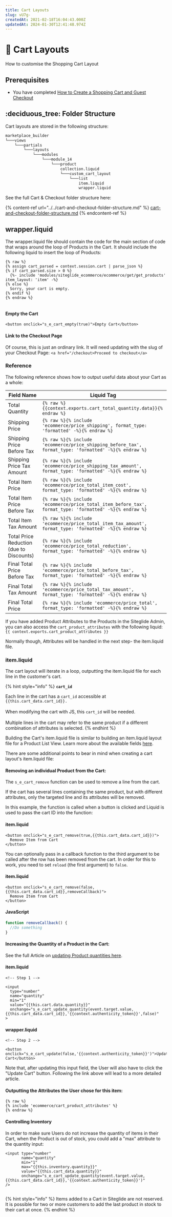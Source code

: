 ```yaml
---
title: Cart Layouts
slug: vU7g-
createdAt: 2021-02-18T16:04:43.000Z
updatedAt: 2024-01-30T12:41:48.974Z
---
```


# 🔹 Cart Layouts

How to customise the Shopping Cart Layout

## Prerequisites

* You have completed [How to Create a Shopping Cart and Guest Checkout](/eCommerce/get-started-ecommerce/cart-checkout-and-quotes/steps-to-implement-a-guest-checkout-flow.md)

## :deciduous\_tree: Folder Structure

Cart layouts are stored in the following structure:

```bash
marketplace_builder
└───views
    └───partials
        └───layouts
            └───modules
                └───module_14
                    └───product
                        collection.liquid
                        └───custom_cart_layout
                            └───list
                                item.liquid
                                wrapper.liquid
```

See the full Cart & Checkout folder structure here:

{% content-ref url="../../cart-and-checkout-folder-structure.md" %}
[cart-and-checkout-folder-structure.md](../../cart-and-checkout-folder-structure.md)
{% endcontent-ref %}

## wrapper.liquid

The wrapper.liquid file should contain the code for the main section of code that wraps around the loop of Products in the Cart. It should include the following liquid to insert the loop of Products:

```liquid
{% raw %}
{% assign cart_parsed = context.session.cart | parse_json %}
{% if cart_parsed.size > 0 %}
  {%- include 'modules/siteglide_ecommerce/ecommerce/get/get_products' item_layout: 'item' -%}
{% else %}
  Sorry, your cart is empty.
{% endif %}
{% endraw %}


```

#### Empty the Cart

`<button onclick="s_e_cart_empty(true)">Empty Cart</button>`

#### Link to the Checkout Page

Of course, this is just an ordinary link. It will need updating with the slug of your Checkout Page: `<a href="/checkout>Proceed to checkout</a>`

### Reference

The following reference shows how to output useful data about your Cart as a whole:

| **Field Name**                           | **Liquid Tag**                                                                                          |
| ---------------------------------------- | ------------------------------------------------------------------------------------------------------- |
| Total Quantity                           | `{% raw %}{{context.exports.cart_total_quantity.data}}{% endraw %}`                                     |
| Shipping Price                           | `{% raw %}{% include 'ecommerce/price_shipping', format_type: 'formatted' -%}{% endraw %}`              |
| Shipping Price Before Tax                | `{% raw %}{% include 'ecommerce/price_shipping_before_tax', format_type: 'formatted' -%}{% endraw %}`   |
| Shipping Price Tax Amount                | `{% raw %}{% include 'ecommerce/price_shipping_tax_amount', format_type: 'formatted' -%}{% endraw %}`   |
| Total Item Price                         | `{% raw %}{% include 'ecommerce/price_total_item_cost', format_type: 'formatted' -%}{% endraw %}`       |
| Total Item Price Before Tax              | `{% raw %}{% include 'ecommerce/price_total_item_before_tax', format_type: 'formatted' -%}{% endraw %}` |
| Total Item Tax Amount                    | `{% raw %}{% include 'ecommerce/price_total_item_tax_amount', format_type: 'formatted' -%}{% endraw %}` |
| Total Price Reduction (due to Discounts) | `{% raw %}{% include 'ecommerce/price_total_reduction', format_type: 'formatted' -%}{% endraw %}`       |
| Final Total Price Before Tax             | `{% raw %}{% include 'ecommerce/price_total_before_tax', format_type: 'formatted' -%}{% endraw %}`      |
| Final Total Tax Amount                   | `{% raw %}{% include 'ecommerce/price_total_tax_amount', format_type: 'formatted' -%}{% endraw %}`      |
| Final Total Price                        | `{% raw %}{% include 'ecommerce/price_total', format_type: 'formatted' -%}{% endraw %}`                 |

If you have added Product Attributes to the Products in the Siteglide Admin, you can also access the `cart_product_attributes` with the following liquid: `{{ context.exports.cart_product_attributes }}`

Normally though, Attributes will be handled in the next step- the item.liquid file.

### item.liquid

The cart layout will iterate in a loop, outputting the item.liquid file for each line in the customer's cart.

{% hint style="info" %}
**`cart_id`**

Each line in the cart has a `cart_id` accessible at `{{this.cart_data.cart_id}}.`\
\
When modifying the cart with JS, this `cart_id` will be needed.\
\
Multiple lines in the cart may refer to the same product if a different combination of attributes is selected.
{% endhint %}

Building the Cart's item.liquid file is similar to building an item.liquid layout file for a Product List View. Learn more about the available fields [here](/ecommerce/get-started-ecommerce/cart-checkout-and-quotes/product-views/product-liquid-reference.md).

There are some additional points to bear in mind when creating a cart layout's item.liquid file:

#### Removing an individual Product from the Cart:

The `s_e_cart_remove` function can be used to remove a line from the cart.

If the cart has several lines containing the same product, but with different attributes, only the targeted line and its attributes will be removed.

In this example, the function is called when a button is clicked and Liquid is used to pass the cart ID into the function:

#### item.liquid

```liquid
<button onclick="s_e_cart_remove(true,{{this.cart_data.cart_id}})">
  Remove Item from Cart
</button>
```

You can optionally pass in a callback function to the third argument to be called after the row has been removed from the cart. In order for this to work, you need to set `reload` (the first argument) to `false`.

#### item.liquid

```liquid
<button onclick="s_e_cart_remove(false,{{this.cart_data.cart_id}},removeCallback)">
  Remove Item from Cart
</button>
```

#### JavaScript

```javascript
function removeCallback() {
  //Do something
}
```

#### Increasing the Quantity of a Product in the Cart:

See the full Article on [updating Product quantities here](/ecommerce/get-started-ecommerce/cart-checkout-and-quotes/cart/updating-quantity-in-cart.md).

#### item.liquid

```liquid
<!-- Step 1 -->

<input 
  type="number"
  name="quantity"
  min="1"
  value="{{this.cart.data.quantity}}"
  onchange="s_e_cart_update_quantity(event.target.value,{{this.cart_data.cart_id}},'{{context.authenticity_token}}',false)"
>

```

#### wrapper.liquid

```liquid
<!-- Step 2 -->

<button onclick="s_e_cart_update(false,'{{context.authenticity_token}}')">Update Cart</button>

```

Note that, after updating this input field, the User will also have to click the "Update Cart" button. Following the link above will lead to a more detailed article.

#### Outputting the Attributes the User chose for this item:

```liquid
{% raw %}
{% include 'ecommerce/cart_product_attributes' %}
{% endraw %}

```

#### Controlling Inventory

In order to make sure Users do not increase the quantity of items in their Cart, when the Product is out of stock, you could add a "max" attribute to the quantity input:

```liquid
<input type="number" 
       name="quantity" 
       min="1" 
       max="{{this.inventory.quantity}}" 
       value="{{this.cart_data.quantity}}" 
       onchange="s_e_cart_update_quantity(event.target.value,{{this.cart_data.cart_id}},'{{context.authenticity_token}}')"
/>


```

{% hint style="info" %}
Items added to a Cart in Siteglide are not reserved. It is possible for two or more customers to add the last product in stock to their cart at once.
{% endhint %}
